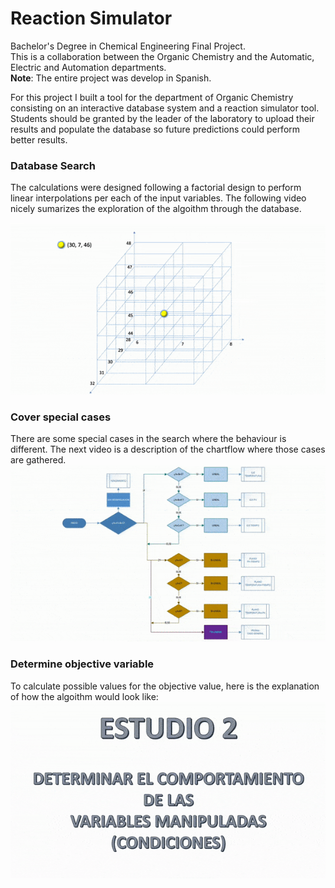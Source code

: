 # Reaction Simulator

Bachelor's Degree in Chemical Engineering Final Project.  
This is a collaboration between the Organic Chemistry and the Automatic, Electric and Automation departments.  
**Note**: The entire project was develop in Spanish.

For this project I built a tool for the department of Organic Chemistry consisting on an interactive database system and a reaction simulator tool. Students should be granted by the leader of the laboratory to upload their results and populate the database so future predictions could perform better results.  

### Database Search
The calculations were designed following a factorial design to perform linear interpolations per each of the input variables. The following video nicely sumarizes the exploration of the algoithm through the database.  

![database search][database_search]  

### Cover special cases
There are some special cases in the search where the behaviour is different. 
The next video is a description of the chartflow where those cases are gathered.
![special cases][special_cases]

### Determine objective variable
To calculate possible values for the objective value, here is the explanation of how the algoithm would look like:
![detemine_obj][detemine_obj]


[database_search]: images/database_search.gif
[special_cases]: images/especial_cases.gif
[detemine_obj]: images/determine_obj_variable.gif
